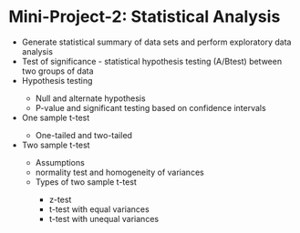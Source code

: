 # Mini-Project-2: Statistical Analysis
<ul><li> Generate statistical summary of data sets and perform exploratory data analysis</li>
 <li> Test of significance - statistical hypothesis testing (A/Btest) between two groups of data</li>
<li>Hypothesis testing </li>
  <ul>
  <li>Null and alternate hypothesis </li>
  <li>P-value and significant testing based on confidence intervals</li> </ul>
<li>One sample t-test </li>
  <ul>
  <li>One-tailed and two-tailed </li></ul>
<li>Two sample t-test</li> 
  <ul>
  <li>Assumptions </li>
  <li>normality test and homogeneity of variances </li>
  <li>Types of two sample t-test </li>
    <ul>
    <li>z-test 
    <li>t-test with equal variances </li>
    <li>t-test with unequal variances</li></ul>
    </ul>
</ul>

